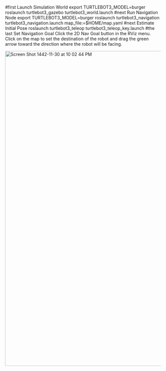 #first Launch Simulation World
export TURTLEBOT3_MODEL=burger
roslaunch turtlebot3_gazebo turtlebot3_world.launch
#next Run Navigation Node
export TURTLEBOT3_MODEL=burger
roslaunch turtlebot3_navigation turtlebot3_navigation.launch map_file:=$HOME/map.yaml
#next Estimate Initial Pose
roslaunch turtlebot3_teleop turtlebot3_teleop_key.launch
#the last Set Navigation Goal
Click the 2D Nav Goal button in the RViz menu.
Click on the map to set the destination of the robot and drag the green arrow toward the direction where the robot will be facing.

<img width="1016" alt="Screen Shot 1442-11-30 at 10 02 44 PM" src="https://user-images.githubusercontent.com/56722657/125206883-12983680-e292-11eb-86b9-cb0d5adb01bd.png">
